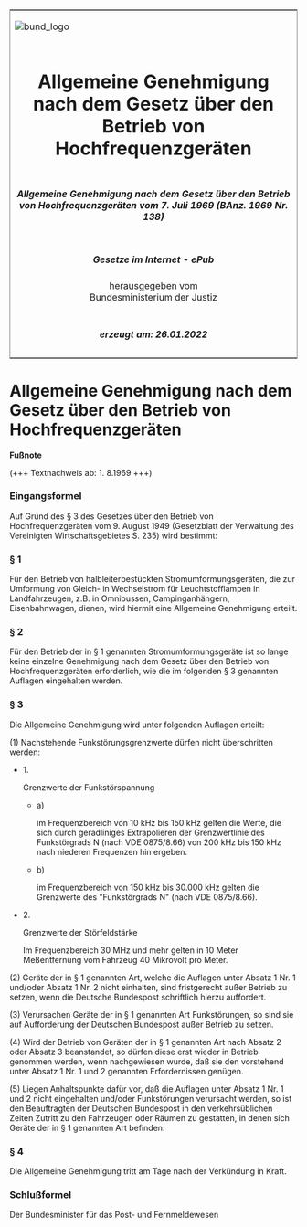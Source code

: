 <span id="DECKBLATT.html"></span>

<table border="0" frame="border" width="100%">

<tr valign="top">

<td align="left">

![bund\_logo](BfJ_2021_Web_de_de.gif)

</td>

<td align="right">

 

</td>

</tr>

<tr align="center" valign="middle">

<td colspan="2">

# Allgemeine Genehmigung nach dem Gesetz über den Betrieb von Hochfrequenzgeräten

</td>

</tr>

<tr align="center" valign="middle">

<td colspan="2">

##### Allgemeine Genehmigung nach dem Gesetz über den Betrieb von Hochfrequenzgeräten vom 7. Juli 1969 (BAnz. 1969 Nr. 138)

</td>

</tr>

<tr align="center" valign="middle">

<td colspan="2">

  
  

##### Gesetze im Internet - ePub  
  
herausgegeben vom  
Bundesministerium der Justiz

</td>

</tr>

<tr align="center" valign="bottom">

<td colspan="2">

  
  

##### erzeugt am: 26.01.2022

</td>

</tr>

</table>

<span id="BJNR513810969.html"></span>

# Allgemeine Genehmigung nach dem Gesetz über den Betrieb von Hochfrequenzgeräten

<div>

  
**Fußnote**

<div class="jnhtml">

<div>

<div class="jurAbsatz">

(+++ Textnachweis ab: 1. 8.1969 +++)

</div>

</div>

</div>

</div>

<span id="BJNR513810969BJNE000100314.html"></span>

### Eingangsformel  

<div>

<div class="jnhtml">

<div>

<div class="jurAbsatz">

Auf Grund des § 3 des Gesetzes über den Betrieb von Hochfrequenzgeräten
vom 9. August 1949 (Gesetzblatt der Verwaltung des Vereinigten
Wirtschaftsgebietes S. 235) wird bestimmt:

</div>

</div>

</div>

</div>

<span id="BJNR513810969BJNE000200314.html"></span>

### § 1  

<div>

<div class="jnhtml">

<div>

<div class="jurAbsatz">

Für den Betrieb von halbleiterbestückten Stromumformungsgeräten, die zur
Umformung von Gleich- in Wechselstrom für Leuchtstofflampen in
Landfahrzeugen, z.B. in Omnibussen, Campinganhängern, Eisenbahnwagen,
dienen, wird hiermit eine Allgemeine Genehmigung erteilt.

</div>

</div>

</div>

</div>

<span id="BJNR513810969BJNE000300314.html"></span>

### § 2  

<div>

<div class="jnhtml">

<div>

<div class="jurAbsatz">

Für den Betrieb der in § 1 genannten Stromumformungsgeräte ist so lange
keine einzelne Genehmigung nach dem Gesetz über den Betrieb von
Hochfrequenzgeräten erforderlich, wie die im folgenden § 3 genannten
Auflagen eingehalten werden.

</div>

</div>

</div>

</div>

<span id="BJNR513810969BJNE000400314.html"></span>

### § 3  

<div>

<div class="jnhtml">

<div>

<div class="jurAbsatz">

Die Allgemeine Genehmigung wird unter folgenden Auflagen erteilt:

</div>

<div class="jurAbsatz">

(1) Nachstehende Funkstörungsgrenzwerte dürfen nicht überschritten
werden:

  - 1\.
    
    <div style="">
    
    Grenzwerte der Funkstörspannung
    
      - a)
        
        <div style="">
        
        im Frequenzbereich von 10 kHz bis 150 kHz gelten die Werte, die
        sich durch geradliniges Extrapolieren der Grenzwertlinie des
        Funkstörgrads N (nach VDE 0875/8.66) von 200 kHz bis 150 kHz
        nach niederen Frequenzen hin ergeben.
        
        </div>
    
      - b)
        
        <div style="">
        
        im Frequenzbereich von 150 kHz bis 30.000 kHz gelten die
        Grenzwerte des "Funkstörgrads N" (nach VDE 0875/8.66).
        
        </div>
    
    </div>

  - 2\.
    
    <div style="">
    
    Grenzwerte der Störfeldstärke
    
    </div>
    
    <div style="">
    
    Im Frequenzbereich 30 MHz und mehr gelten in 10 Meter Meßentfernung
    vom Fahrzeug 40 Mikrovolt pro Meter.
    
    </div>

</div>

<div class="jurAbsatz">

(2) Geräte der in § 1 genannten Art, welche die Auflagen unter Absatz 1
Nr. 1 und/oder Absatz 1 Nr. 2 nicht einhalten, sind fristgerecht außer
Betrieb zu setzen, wenn die Deutsche Bundespost schriftlich hierzu
auffordert.

</div>

<div class="jurAbsatz">

(3) Verursachen Geräte der in § 1 genannten Art Funkstörungen, so sind
sie auf Aufforderung der Deutschen Bundespost außer Betrieb zu setzen.

</div>

<div class="jurAbsatz">

(4) Wird der Betrieb von Geräten der in § 1 genannten Art nach Absatz 2
oder Absatz 3 beanstandet, so dürfen diese erst wieder in Betrieb
genommen werden, wenn nachgewiesen wurde, daß sie den vorstehend unter
Absatz 1 Nr. 1 und 2 genannten Erfordernissen genügen.

</div>

<div class="jurAbsatz">

(5) Liegen Anhaltspunkte dafür vor, daß die Auflagen unter Absatz 1 Nr.
1 und 2 nicht eingehalten und/oder Funkstörungen verursacht werden, so
ist den Beauftragten der Deutschen Bundespost in den verkehrsüblichen
Zeiten Zutritt zu den Fahrzeugen oder Räumen zu gestatten, in denen sich
Geräte der in § 1 genannten Art befinden.

</div>

</div>

</div>

</div>

<span id="BJNR513810969BJNE000500314.html"></span>

### § 4  

<div>

<div class="jnhtml">

<div>

<div class="jurAbsatz">

Die Allgemeine Genehmigung tritt am Tage nach der Verkündung in Kraft.

</div>

</div>

</div>

</div>

<span id="BJNR513810969BJNE000600314.html"></span>

### Schlußformel  

<div>

<div class="jnhtml">

<div>

<div class="jurAbsatz">

Der Bundesminister für das Post- und Fernmeldewesen

</div>

</div>

</div>

</div>
